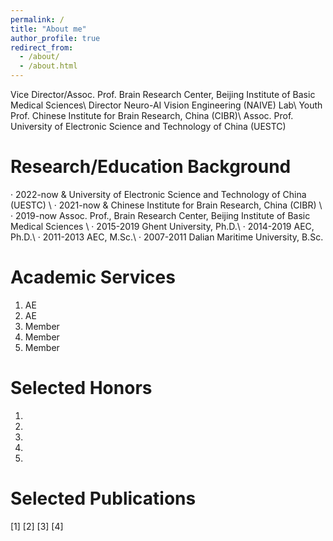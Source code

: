 ```yaml
---
permalink: /
title: "About me"
author_profile: true
redirect_from: 
  - /about/
  - /about.html
---
```


Vice Director/Assoc. Prof. Brain Research Center, Beijing Institute of Basic Medical Sciences\\
Director                   Neuro-AI Vision Engineering (NAIVE) Lab\\
Youth Prof.                Chinese Institute for Brain Research, China (CIBR)\\
Assoc. Prof.               University of Electronic Science and Technology of China (UESTC)



Research/Education Background
======
· 2022-now    \& University of Electronic Science and Technology of China (UESTC) \\
· 2021-now    \& Chinese Institute for Brain Research, China (CIBR) \\
· 2019-now    Assoc. Prof., Brain Research Center, Beijing Institute of Basic Medical Sciences \\
· 2015-2019   Ghent University, Ph.D.\\
· 2014-2019   AEC, Ph.D.\\
· 2011-2013   AEC, M.Sc.\\
· 2007-2011   Dalian Maritime University, B.Sc.



Academic Services
====== 
1. AE
2. AE
3. Member
4. Member
5. Member


Selected Honors
====== 
1. 
2. 
3. 
4. 
5. 


Selected Publications
====== 
[1] 
[2]
[3] 
[4]
